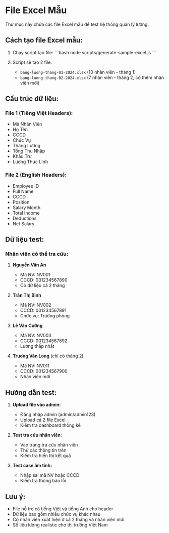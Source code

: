 # File Excel Mẫu

Thư mục này chứa các file Excel mẫu để test hệ thống quản lý lương.

## Cách tạo file Excel mẫu:

1. Chạy script tạo file:
   \`\`\`bash
   node scripts/generate-sample-excel.js
   \`\`\`

2. Script sẽ tạo 2 file:
   - `bang-luong-thang-01-2024.xlsx` (10 nhân viên - tháng 1)
   - `bang-luong-thang-02-2024.xlsx` (7 nhân viên - tháng 2, có thêm nhân viên mới)

## Cấu trúc dữ liệu:

### File 1 (Tiếng Việt Headers):

- Mã Nhân Viên
- Họ Tên
- CCCD
- Chức Vụ
- Tháng Lương
- Tổng Thu Nhập
- Khấu Trừ
- Lương Thực Lĩnh

### File 2 (English Headers):

- Employee ID
- Full Name
- CCCD
- Position
- Salary Month
- Total Income
- Deductions
- Net Salary

## Dữ liệu test:

### Nhân viên có thể tra cứu:

1. **Nguyễn Văn An**
   - Mã NV: NV001
   - CCCD: 001234567890
   - Có dữ liệu cả 2 tháng

2. **Trần Thị Bình**
   - Mã NV: NV002
   - CCCD: 001234567891
   - Chức vụ: Trưởng phòng

3. **Lê Văn Cường**
   - Mã NV: NV003
   - CCCD: 001234567892
   - Lương thấp nhất

4. **Trương Văn Long** (chỉ có tháng 2)
   - Mã NV: NV011
   - CCCD: 001234567900
   - Nhân viên mới

## Hướng dẫn test:

1. **Upload file vào admin:**
   - Đăng nhập admin (admin/admin123)
   - Upload cả 2 file Excel
   - Kiểm tra dashboard thống kê

2. **Test tra cứu nhân viên:**
   - Vào trang tra cứu nhân viên
   - Thử các thông tin trên
   - Kiểm tra hiển thị kết quả

3. **Test case âm tính:**
   - Nhập sai mã NV hoặc CCCD
   - Kiểm tra thông báo lỗi

## Lưu ý:

- File hỗ trợ cả tiếng Việt và tiếng Anh cho header
- Dữ liệu bao gồm nhiều chức vụ khác nhau
- Có nhân viên xuất hiện ở cả 2 tháng và nhân viên mới
- Số liệu lương realistic cho thị trường Việt Nam
